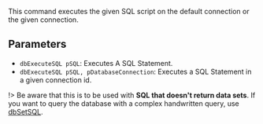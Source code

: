 
This command executes the given SQL script on the default connection or the given connection.

## Parameters
* `dbExecuteSQL pSQL`: Executes A SQL Statement.
* `dbExecuteSQL pSQL, pDatabaseConnection`: Executes a SQL Statement in a given connection id.

!> Be aware that this is to be used with **SQL that doesn't return data sets**. If you want to query the database with a complex handwritten query, use [dbSetSQL](api/dbSetSQL.md). 